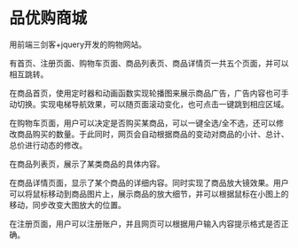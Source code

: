 # 品优购商城
用前端三剑客+jquery开发的购物网站。  

有首页、注册页面、购物车页面、商品列表页、商品详情页一共五个页面，并可以相互跳转。

在商品首页，使用定时器和动画函数实现轮播图来展示商品广告，广告内容也可手动切换。实现电梯导航效果，可以随页面滚动变化，也可点击一键跳到相应区域。

在购物车页面，用户可以决定是否购买某商品，可以一键全选/全不选，还可以修改商品购买的数量。于此同时，网页会自动根据商品的变动对商品的小计、总计、总价进行动态的修改。

在商品列表页，展示了某类商品的具体内容。

在商品详情页面，显示了某个商品的详细内容。同时实现了商品放大镜效果。用户可以将鼠标移动到商品图片上，展示商品的放大细节，并可以根据鼠标在小图上的移动，同步改变大图放大的位置。

在注册页面，用户可以注册账户，并且网页可以根据用户输入内容提示格式是否正确。
